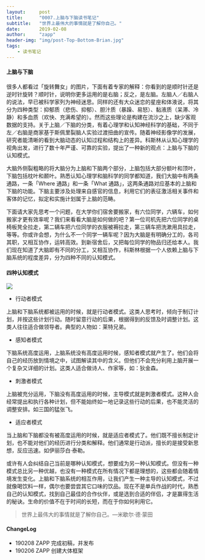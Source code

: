 ```yaml
---
layout:     post
title:      "0007.上脑与下脑读书笔记"
subtitle:   "世界上最伟大的事情就是了解你自己。"
date:       2019-02-08
author:     "zapp"
header-img: "img/post-Top-Bottom-Brian.jpg"
tags:
    - 读书笔记
---
```



#### 上脑与下脑

很多人都看过「旋转舞女」的图片，下面有着专家的解释：你看到的是顺时针还是逆时针旋转？顺时针，说明你更多运用的是右脑；反之，是左脑。左脑人／右脑人的说法，早已被科学家列为神经迷思。同样的还有大众迷恋的星座和体液说，将其分为四种类型：抑郁质（悲伤、抑郁）、胆汁质（暴躁、易怒）、黏液质（呆滞、冷静）和多血质（欢快、充满希望的）。然而这些理论是构建在流沙之上，缺少客观数据的支持。关于上脑／下脑的分类，有着心理学和认知神经科学的基础，不同于左／右脑是商家基于斯佩里裂脑人实验过渡扭曲的宣传。随着神经影像学的发展，研究者能清晰的看到大脑动态的认知过程和结构上的差异。科斯林从认知心理学的视角出发，进行了数十年严谨、可靠的实验，提出了一种新的观点：上脑与下脑的认知模式。

大脑外侧裂粗略的将大脑分为上脑和下脑两个部分，上脑包括大部分额叶和顶叶，下脑包括枕叶和颞叶。熟悉认知心理学和脑科学的同学都知道，我们大脑中有两条通路，一条「Where 通路」和一条「What 通路」，这两条通路对应基本的上脑和下脑的功能。下脑主要涉及处理来自感官的信息，利用它们的表征激活相关事件和客体的记忆，拟定和实施计划属于上脑的范畴。

下面请大家先思考一个问题，在大学你们宿舍要搬家，有六位同学，六辆车，如何搬家才更有效率呢？我们来看看大脑是如何做的吧？第一位司机先把六位同学的桌椅板凳全拉走，第二辆车把六位同学的衣服被褥拉走，第三辆车把洗漱用具拉走，等等。你或许会想，为什么不一个同学一辆车呢？因为大脑是有明确分工的，各司其职，又相互协作，运转高效。到新宿舍后，又把每位同学的物品归还给本人。我们现在知道了大脑即有不同的分工，又相互协作，科斯林根据一个人依赖上脑与下脑系统的程度差异，分为四种不同的认知模式。

#### 四种认知模式

![](https://ws4.sinaimg.cn/large/006tNc79ly1fzzbxjjj2aj30js08pmx6.jpg)


* 行动者模式

上脑和下脑系统都被运用的时候，就是行动者模式。这类人思考时，倾向于制订计划，并按这些计划行动。随时留意行动的后果，根据得到的反馈及时调整计划。这类人往往适合做领导者。典型的人物如：莱特兄弟。

* 感知者模式

下脑系统高度运用，上脑系统没有高度运用时候，感知者模式就产生了。他们会将自己的经历放到情境之中，试图解读其中的含义。但他们不会充分利用上脑开展一个复杂又详细的计划。这类人适合做诗人、作家等，如：狄金森。

* 刺激者模式

上脑被充分运用，下脑没有高度运用的时候，主导模式就是刺激者模式。这种人会经常提出和执行各种计划，但不能始终如一地记录这些行动的后果，也不能灵活的调整安排。如三国的猛张飞。

* 适应者模式

当上脑和下脑都没有被高度运用的时候，就是适应者模式了。他们既不擅长制定计划，也不能对他们的经历进行分类和解释。他们通常是行动派，擅长的是接受新思想，反应迅速。如伊丽莎白·泰勒。

或许有人会纠结自己当前是哪种认知模式，想要成为另一种认知模式。但没有一种模式总比另一种优越，也没有一种模式在所有情况下都是理想的，这些都会随着情境发生变化。上脑和下脑系统的相互作用，让我们产生一种主导的认知模式，不过就像喝饮料一样，偶尔也要尝尝其它口味的饮品。现在不是单兵作战的时代，熟悉自己的认知模式，找到自己最佳的合作伙伴，或是选到合适的伴侣，才是赢得生活的秘诀。生命的价值不在于时间的长短，而在于你如何利用它。

> 世界上最伟大的事情就是了解你自己。—米歇尔·德·蒙田

#### ChangeLog
* 190208 ZAPP 完成初稿，并发布
* 190206 ZAPP 创建大体框架



